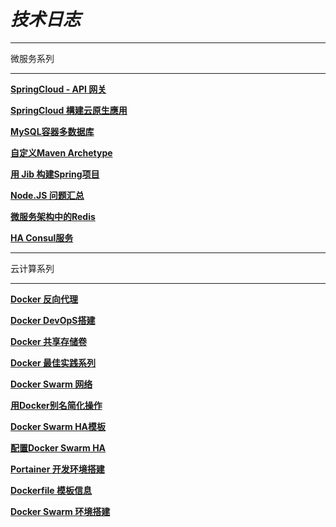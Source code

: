 # *技术日志*

-----
微服务系列

-----

[**SpringCloud - API 网关**](#2019-03-10)

[**SpringCloud 構建云原生應用**](#2019-03-09)

[**MySQL容器多数据库**](#2019-03-08)

[**自定义Maven Archetype**](#2019-02-26)

[**用 Jib 构建Spring项目**](#2019-02-22)

[**Node.JS 问题汇总**](#2019-03-07)

[**微服务架构中的Redis**](#2019-03-13)

[**HA Consul服务**](#2019-03-17)

-----

云计算系列

-----

[**Docker 反向代理**](#2019-03-14)

[**Docker DevOpS搭建**](#2019-03-15)

[**Docker 共享存储卷**](#2019-03-16)

[**Docker 最佳实践系列**](#2019-03-11)

[**Docker Swarm 网络**](#2019-03-06)

[**用Docker别名简化操作**](#2019-03-05)

[**Docker Swarm HA模板**](#2019-03-01)

[**配置Docker Swarm HA**](#2019-02-27)

[**Portainer 开发环境搭建**](#2019-02-19)

[**Dockerfile 模板信息**](#2019-02-11)

[**Docker Swarm 环境搭建**](#2019-02-10)
